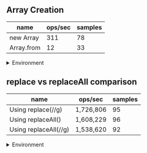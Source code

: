## Array Creation

|name|ops/sec|samples|
|-|-|-|
|new Array|311|78|
|Array.from|12|33|


<details>
<summary>Environment</summary>

* __Machine:__ linux x64 | 2 vCPUs | 6.8GB Mem
* __Run:__ Sat Aug 26 2023 19:02:36 GMT+0000 (Coordinated Universal Time)
</details>


## replace vs replaceAll comparison

|name|ops/sec|samples|
|-|-|-|
|Using replace(//g)|1,726,806|95|
|Using replaceAll()|1,608,229|96|
|Using replaceAll(//g)|1,538,620|92|


<details>
<summary>Environment</summary>

* __Machine:__ linux x64 | 2 vCPUs | 6.8GB Mem
* __Run:__ Sat Aug 26 2023 18:55:36 GMT+0000 (Coordinated Universal Time)
</details>

